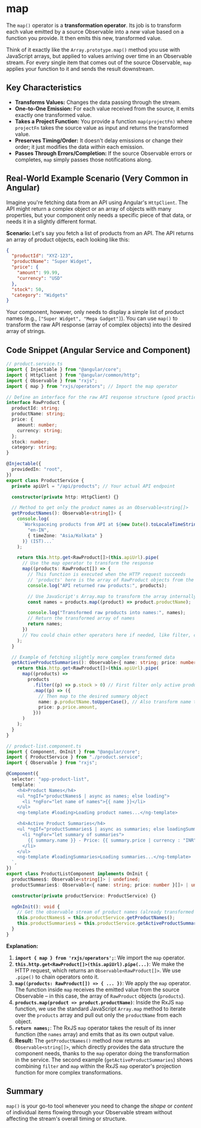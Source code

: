 # map

The `map()` operator is a **transformation operator**. Its job is to transform each value emitted by a source Observable into a _new_ value based on a function you provide. It then emits this new, transformed value.

Think of it exactly like the `Array.prototype.map()` method you use with JavaScript arrays, but applied to values arriving over time in an Observable stream. For every single item that comes out of the source Observable, `map` applies your function to it and sends the result downstream.

## Key Characteristics

- **Transforms Values:** Changes the data passing through the stream.
- **One-to-One Emission:** For each value received from the source, it emits exactly one transformed value.
- **Takes a Project Function:** You provide a function `map(projectFn)` where `projectFn` takes the source value as input and returns the transformed value.
- **Preserves Timing/Order:** It doesn't delay emissions or change their order; it just modifies the data _within_ each emission.
- **Passes Through Errors/Completion:** If the source Observable errors or completes, `map` simply passes those notifications along.

## Real-World Example Scenario (Very Common in Angular)

Imagine you're fetching data from an API using Angular's `HttpClient`. The API might return a complex object or an array of objects with many properties, but your component only needs a specific piece of that data, or needs it in a slightly different format.

**Scenario:** Let's say you fetch a list of products from an API. The API returns an array of product objects, each looking like this:

```json
{
  "productId": "XYZ-123",
  "productName": "Super Widget",
  "price": {
    "amount": 99.99,
    "currency": "USD"
  },
  "stock": 50,
  "category": "Widgets"
}
```

Your component, however, only needs to display a simple list of product names (e.g., `["Super Widget", "Mega Gadget"]`). You can use `map()` to transform the raw API response (array of complex objects) into the desired array of strings.

## Code Snippet (Angular Service and Component)

```typescript
// product.service.ts
import { Injectable } from "@angular/core";
import { HttpClient } from "@angular/common/http";
import { Observable } from "rxjs";
import { map } from "rxjs/operators"; // Import the map operator

// Define an interface for the raw API response structure (good practice)
interface RawProduct {
  productId: string;
  productName: string;
  price: {
    amount: number;
    currency: string;
  };
  stock: number;
  category: string;
}

@Injectable({
  providedIn: "root",
})
export class ProductService {
  private apiUrl = "/api/products"; // Your actual API endpoint

  constructor(private http: HttpClient) {}

  // Method to get only the product names as an Observable<string[]>
  getProductNames(): Observable<string[]> {
    console.log(
      `Workspaceing products from API at ${new Date().toLocaleTimeString(
        "en-IN",
        { timeZone: "Asia/Kolkata" }
      )} (IST)...`
    );

    return this.http.get<RawProduct[]>(this.apiUrl).pipe(
      // Use the map operator to transform the response
      map((products: RawProduct[]) => {
        // This function is executed when the HTTP request succeeds
        // 'products' here is the array of RawProduct objects from the API
        console.log("API returned raw products:", products);

        // Use JavaScript's Array.map to transform the array internally
        const names = products.map((product) => product.productName);

        console.log("Transformed raw products into names:", names);
        // Return the transformed array of names
        return names;
      })
      // You could chain other operators here if needed, like filter, catchError etc.
    );
  }

  // Example of fetching slightly more complex transformed data
  getActiveProductSummaries(): Observable<{ name: string; price: number }[]> {
    return this.http.get<RawProduct[]>(this.apiUrl).pipe(
      map((products) =>
        products
          .filter((p) => p.stock > 0) // First filter only active products
          .map((p) => ({
            // Then map to the desired summary object
            name: p.productName.toUpperCase(), // Also transform name to uppercase
            price: p.price.amount,
          }))
      )
    );
  }
}

// product-list.component.ts
import { Component, OnInit } from "@angular/core";
import { ProductService } from "./product.service";
import { Observable } from "rxjs";

@Component({
  selector: "app-product-list",
  template: `
    <h4>Product Names</h4>
    <ul *ngIf="productNames$ | async as names; else loading">
      <li *ngFor="let name of names">{{ name }}</li>
    </ul>
    <ng-template #loading>Loading product names...</ng-template>

    <h4>Active Product Summaries</h4>
    <ul *ngIf="productSummaries$ | async as summaries; else loadingSummaries">
      <li *ngFor="let summary of summaries">
        {{ summary.name }} - Price: {{ summary.price | currency : "INR" }}
      </li>
    </ul>
    <ng-template #loadingSummaries>Loading summaries...</ng-template>
  `,
})
export class ProductListComponent implements OnInit {
  productNames$: Observable<string[]> | undefined;
  productSummaries$: Observable<{ name: string; price: number }[]> | undefined;

  constructor(private productService: ProductService) {}

  ngOnInit(): void {
    // Get the observable stream of product names (already transformed by map in the service)
    this.productNames$ = this.productService.getProductNames();
    this.productSummaries$ = this.productService.getActiveProductSummaries();
  }
}
```

**Explanation:**

1.  **`import { map } from 'rxjs/operators';`**: We import the `map` operator.
2.  **`this.http.get<RawProduct[]>(this.apiUrl).pipe(...)`**: We make the HTTP request, which returns an `Observable<RawProduct[]>`. We use `.pipe()` to chain operators onto it.
3.  **`map((products: RawProduct[]) => { ... })`**: We apply the `map` operator. The function inside `map` receives the emitted value from the source Observable – in this case, the array of `RawProduct` objects (`products`).
4.  **`products.map(product => product.productName)`**: Inside the RxJS `map` function, we use the standard JavaScript `Array.map` method to iterate over the `products` array and pull out only the `productName` from each object.
5.  **`return names;`**: The RxJS `map` operator takes the result of its inner function (the `names` array) and emits that as its own output value.
6.  **Result:** The `getProductNames()` method now returns an `Observable<string[]>`, which directly provides the data structure the component needs, thanks to the `map` operator doing the transformation in the service. The second example (`getActiveProductSummaries`) shows combining `filter` and `map` within the RxJS `map` operator's projection function for more complex transformations.

## Summary

`map()` is your go-to tool whenever you need to change the _shape_ or _content_ of individual items flowing through your Observable stream without affecting the stream's overall timing or structure.

